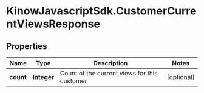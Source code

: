 # KinowJavascriptSdk.CustomerCurrentViewsResponse

## Properties
Name | Type | Description | Notes
------------ | ------------- | ------------- | -------------
**count** | **Integer** | Count of the current views for this customer | [optional] 


